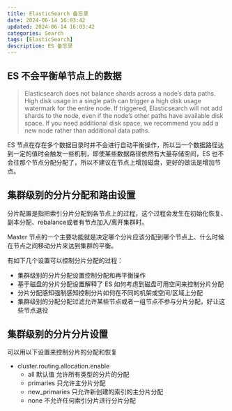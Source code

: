```yaml
---
title: ElasticSearch 备忘录
date: 2024-06-14 16:03:42
updated: 2024-06-14 16:03:42
categories: Search
tags: [ElasticSearch]
description: ES 备忘录
---
```


## ES 不会平衡单节点上的数据
> Elasticsearch does not balance shards across a node’s data paths. High disk usage in a single path can trigger a high disk usage watermark for the entire node. If triggered, Elasticsearch will not add shards to the node, even if the node’s other paths have available disk space. If you need additional disk space, we recommend you add a new node rather than additional data paths.

ES 节点在存在多个数据目录时并不会进行自动平衡操作，所以当一个数据路径达到一定的值时会触发一些机制，即使某些数据路径依然有大量存储空间，ES 也不会往那个节点分配分配了，所以不建议在节点上增加磁盘，更好的做法是增加节点。

## 集群级别的分片分配和路由设置
分片配置是指把索引分片分配到各节点上的过程，这个过程会发生在初始化恢复、副本分配、rebalance或者有节点加入/离开集群时。

Master 节点的一个主要功能就是决定哪个分片应该分配到哪个节点上、什么时候在节点之间移动分片来达到集群的平衡。

有如下几个设置可以控制分片分配的过程：
- 集群级别的分片分配设置控制分配和再平衡操作
- 基于磁盘的分片分配设置解释了 ES 如何考虑到磁盘可用空间来控制分片分配
- 分片分配感知强制感知控制分片如何在不同的机架或空间/区域上分配
- 集群级别的分配分配过滤允许某些节点或者一组节点不参与分片分配，好让这些节点退役


## 集群级别的分片分片设置
可以用以下设置来控制分片的分配和恢复
- cluster.routing.allocation.enable
  - all 默认值 允许所有类型的分片的分配
  - primaries 只允许主分片分配
  - new_primaries 只允许新创建的索引的主分片分配
  - none 不允许任何索引分片进行分片分配

